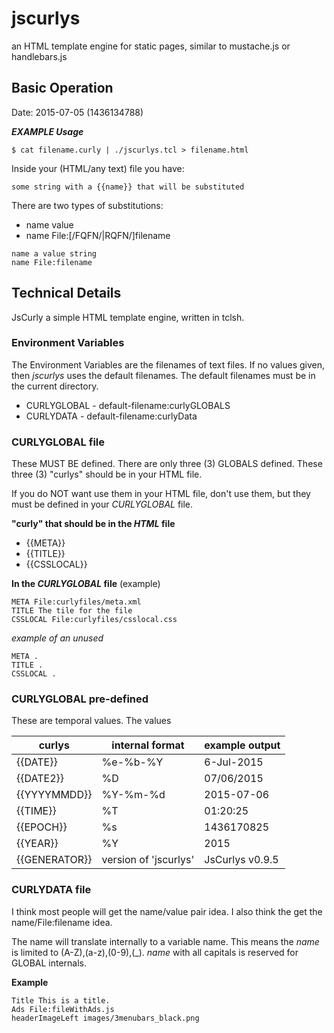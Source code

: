 # jscurlys #
an HTML template engine for static pages, similar to mustache.js or handlebars.js

## Basic Operation ##
Date: 2015-07-05 (1436134788)

***EXAMPLE Usage***
```
$ cat filename.curly | ./jscurlys.tcl > filename.html
```

Inside your (HTML/any text) file you have:
```
some string with a {{name}} that will be substituted
```

There are two types of substitutions:

* name value
* name File:[/FQFN/|RQFN/]filename

```
name a value string
name File:filename
```


## Technical Details ##
JsCurly a simple HTML template engine, written in tclsh.

### Environment Variables ###

The Environment Variables are the filenames of text files.
If no values given, then *jscurlys* uses the default filenames.
The default filenames must be in the current directory.

* CURLYGLOBAL - default-filename:curlyGLOBALS
* CURLYDATA   - default-filename:curlyData

### CURLYGLOBAL file ###

These MUST BE defined. There are only three (3) GLOBALS defined.
These three (3) "curlys" should be in your HTML file.

If you do NOT want use them in your HTML file, don't use them,
but they must be defined in your *CURLYGLOBAL* file.

**"curly" that should be in the *HTML* file**

* {{META}}
* {{TITLE}}
* {{CSSLOCAL}}

**In the *CURLYGLOBAL* file** (example)

```
META File:curlyfiles/meta.xml
TITLE The tile for the file
CSSLOCAL File:curlyfiles/csslocal.css
```

*example of an unused*

```
META .
TITLE .
CSSLOCAL .
```

### CURLYGLOBAL pre-defined ###

These are temporal values. The values 

curlys        | internal format | example output
--------------|-----------------|--------
{{DATE}}      | %e-%b-%Y        | 6-Jul-2015
{{DATE2}}     | %D              | 07/06/2015
{{YYYYMMDD}}  | %Y-%m-%d        | 2015-07-06
{{TIME}}      | %T              | 01:20:25
{{EPOCH}}     | %s              | 1436170825
{{YEAR}}      | %Y              | 2015
{{GENERATOR}} | version of 'jscurlys' | JsCurlys v0.9.5

### CURLYDATA file ###

I think most people will get the name/value pair idea. 
I also think the get the name/File:filename idea.

The name will translate internally to a variable name.
This means the *name* is limited to (A-Z),(a-z),(0-9),(_).
*name* with all capitals is reserved for GLOBAL internals.

**Example**

```
Title This is a title.
Ads File:fileWithAds.js
headerImageLeft images/3menubars_black.png
```

